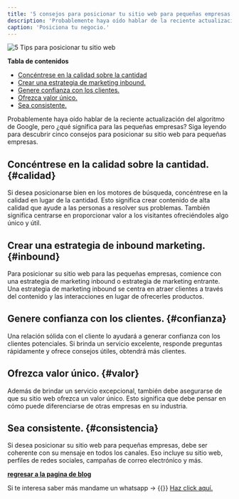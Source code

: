 ```yaml
---
title: '5 consejos para posicionar tu sitio web para pequeñas empresas'
description: 'Probablemente haya oído hablar de la reciente actualización del algoritmo de Google, pero ¿qué significa para las pequeñas empresas? Siga leyendo para descubrir cinco consejos para posicionar su sitio web para pequeñas empresas.'
caption: 'Posiciona tu negocio.'
---
```


![5 Tips para posicionar tu sitio web ](../../images/5-tips-seo.png)

**Tabla de contenidos**

* [Concéntrese en la calidad sobre la cantidad](#calidad)
* [Crear una estrategia de marketing inbound.](#inbound)
* [Genere confianza con los clientes.](#confianza)
* [Ofrezca valor único.](#valor)
* [Sea consistente.](#consistencia)


Probablemente haya oído hablar de la reciente actualización del algoritmo de Google, pero ¿qué significa para las pequeñas empresas? Siga leyendo para descubrir cinco consejos para posicionar su sitio web para pequeñas empresas.

## Concéntrese en la calidad sobre la cantidad. {#calidad}
Si desea posicionarse bien en los motores de búsqueda, concéntrese en la calidad en lugar de la cantidad. Esto significa crear contenido de alta calidad que ayude a las personas a resolver sus problemas. También significa centrarse en proporcionar valor a los visitantes ofreciéndoles algo único y útil.

## Crear una estrategia de inbound marketing. {#inbound}
Para posicionar su sitio web para las pequeñas empresas, comience con una estrategia de marketing inbound o estrategia de marketing entrante. Una estrategia de marketing inbound se centra en atraer clientes a través del contenido y las interacciones en lugar de ofrecerles productos.

## Genere confianza con los clientes. {#confianza}
Una relación sólida con el cliente lo ayudará a generar confianza con los clientes potenciales. Si brinda un servicio excelente, responde preguntas rápidamente y ofrece consejos útiles, obtendrá más clientes.

## Ofrezca valor único. {#valor}
Además de brindar un servicio excepcional, también debe asegurarse de que su sitio web ofrezca un valor único. Esto significa que debe pensar en cómo puede diferenciarse de otras empresas en su industria.

## Sea consistente. {#consistencia}
Si desea posicionar su sitio web para pequeñas empresas, debe ser coherente con su mensaje en todos los canales. Eso incluye su sitio web, perfiles de redes sociales, campañas de correo electrónico y más.

**[regresar a la pagina de blog](../../blog)**

Si te interesa saber más mandame un whatsapp -> {{<icon class="fa fa-whatsapp">}}&nbsp;[Haz click aquí.](http://wa.me/2722653873)